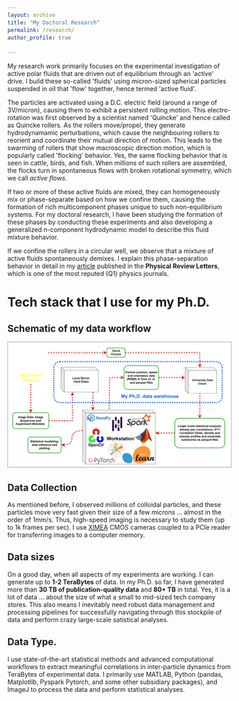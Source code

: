 ```yaml
---
layout: archive
title: "My Doctoral Research"
permalink: /research/
author_profile: true

---
```


My research work primarily focuses on the experimental investigation of active polar fluids that are driven out of equilibrium through an 'active' drive. I build these so-called 'fluids' using micron-sized spherical particles suspended in oil that 'flow' together, hence termed 'active fluid'. 
<br>
<p>The particles are activated using a D.C. electric field (around a range of 3V/micron), causing them to exhibit a persistent rolling motion. This electro-rotation was first observed by a scientist named 'Quincke' and hence called as Quincke rollers. As the rollers move/propel, they generate hydrodynamamic perturbations, which cause the neighbouring rollers to reorient and coordinate their mutual direction of motion. This leads to the swarming of rollers that show macroscopic direction motion, which is popularly called 'flocking' behavior. Yes, the same flocking behavior that is seen in cattle, birds, and fish. When millions of such rollers are assembled, the flocks turn in spontaneous flows with broken rotational symmetry, which we call <I>active flows</I>. 
</p> 
<!..... Add some of the videos here ..... ask alex .... >

<p>
If two or more of these active fluids are mixed, they can homogeneously mix or phase-separate based on how we confine them, causing the formation of rich multicomponent phases unique to such non-equilibrium systems. For my doctoral research, I have been studying the formation of these phases by conducting these experiments and also developing a generalized n-component hydrodynamic model to describe this fluid mixture behavior. 
</p>

<p>
If we confine the rollers in a circular well, we observe that a mixture of active fluids spontaneously demixes. I explain this phase-separation behavior in detail in my <a href = 'https://journals.aps.org/prl/abstract/10.1103/PhysRevLett.131.178304'>article</a> published in the <b>Physical Review Letters</b>, which is one of the most reputed (Q1) physics journals. 
</p>

# Tech stack that I use for my Ph.D.

## Schematic of my data workflow
<img src="/images/Research/PhD data flow.svg" alt="Price_m2_vs_year.png" >

## Data Collection
As mentioned before, I observed millions of colloidal particles, and these particles move very fast given their size of a few microns ... almost in the order of 1mm/s. Thus, high-speed imaging is necessary to study them (up to 1k frames per sec). I use <a href = 'https://www.ximea.com/'> XIMEA</a> CMOS cameras coupled to a PCIe reader for transferring images to a computer memory.  

## Data sizes
On a good day, when all aspects of my experiments are working. I can generate up to <b> 1-2 TeraBytes</b> of data.
In my Ph.D. so far, I have generated more than <b>30 TB of publication-quality data</b> and <b>80+ TB</b> in total. Yes, it is a lot of data ... about the size of what a small to mid-sized tech company stores. This also means I inevitably need robust data management and processing pipelines for successfully navigating through this stockpile of data and perform crazy large-scale satistical analyses. 

## Data Type.
I use state-of-the-art statistical methods and advanced computational workflows to extract meaningful correlations in inter-particle dynamics from TeraBytes of experimental data.  I primarily use MATLAB, Python (pandas, Matplotlib, Pyspark Pytorch, and some other subsidiary packages), and ImageJ to process the data and perform statistical analyses. 

